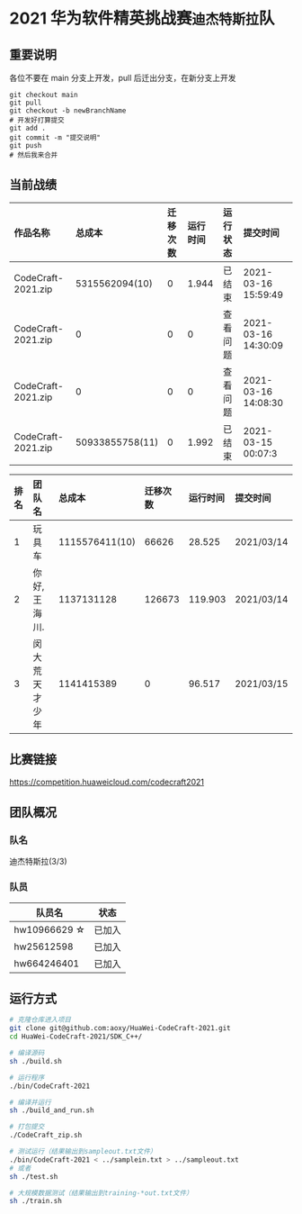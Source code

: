 # 2021 华为软件精英挑战赛`迪杰特斯拉`队

## 重要说明

各位不要在 main 分支上开发，pull 后迁出分支，在新分支上开发

```shell
git checkout main
git pull
git checkout -b newBranchName
# 开发好打算提交
git add .
git commit -m "提交说明"
git push
# 然后我来合并
```

## 当前战绩

| 作品名称           | 总成本          | 迁移次数 | 运行时间 | 运行状态 | 提交时间            |
| :----------------- | :-------------- | :------- | :------- | :------- | :------------------ |
| CodeCraft-2021.zip | 5315562094(10)  | 0        | 1.944    | 已结束   | 2021-03-16 15:59:49 |
| CodeCraft-2021.zip | 0               | 0        | 0        | 查看问题 | 2021-03-16 14:30:09 |
| CodeCraft-2021.zip | 0               | 0        | 0        | 查看问题 | 2021-03-16 14:08:30 |
| CodeCraft-2021.zip | 50933855758(11) | 0        | 1.992    | 已结束   | 2021-03-15 00:07:3  |

| 排名 | 团队名         | 总成本         | 迁移次数 | 运行时间 | 提交时间   |
| :--- | :------------- | :------------- | :------- | :------- | :--------- |
| 1    | 玩具车         | 1115576411(10) | 66626    | 28.525   | 2021/03/14 |
| 2    | 你好,王海川.   | 1137131128     | 126673   | 119.903  | 2021/03/14 |
| 3    | 闵大荒天才少年 | 1141415389     | 0        | 96.517   | 2021/03/15 |

## 比赛链接

https://competition.huaweicloud.com/codecraft2021

## 团队概况

### 队名

迪杰特斯拉(3/3)

### 队员

| 队员名       | 状态   |
| ------------ | ------ |
| hw10966629 ☆ | 已加入 |
| hw25612598   | 已加入 |
| hw664246401  | 已加入 |

## 运行方式

```bash
# 克隆仓库进入项目
git clone git@github.com:aoxy/HuaWei-CodeCraft-2021.git
cd HuaWei-CodeCraft-2021/SDK_C++/

# 编译源码
sh ./build.sh

# 运行程序
./bin/CodeCraft-2021

# 编译并运行
sh ./build_and_run.sh

# 打包提交
./CodeCraft_zip.sh

# 测试运行（结果输出到sampleout.txt文件）
./bin/CodeCraft-2021 < ../samplein.txt > ../sampleout.txt
# 或者
sh ./test.sh

# 大规模数据测试（结果输出到training-*out.txt文件）
sh ./train.sh
```
